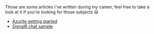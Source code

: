 Those are some articles i've written during my career, feel free to take a look at it if you're looking for those subjects :smiley:

- [Azurite getting started](https://agora.c2s-bouygues.com/post/signalr-chat/)
- [SignalR chat sample](https://agora.c2s-bouygues.com/post/signalr-chat/)
